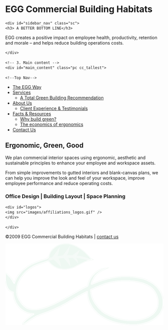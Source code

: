 <!DOCTYPE html PUBLIC "-//W3C//DTD XHTML 1.0 Transitional//EN" "http://www.w3.org/TR/xhtml1/DTD/xhtml1-transitional.dtd">
<html xmlns="http://www.w3.org/1999/xhtml">
<head>
<meta name="keywords" content="interior design, space planning, ergonomics, building interiors" />
<title>EGG: Ergonomic, Green, Good</title>

<link rel="stylesheet" type="text/css" href="layout.css" />

<link href="fonts.css" rel="stylesheet" type="text/css" />

<!--[if lte IE 6]>
	<script type="text/javascript" src="supersleight-min.js"></script>
<![endif]-->

<!--[if IE]>
<style type="text/css"> 
a { zoom: 1;}
</style>
<![endif]-->

<script src="Scripts/AC_RunActiveContent.js" type="text/javascript"></script>
<script src="SpryAssets/SpryMenuBar.js" type="text/javascript"></script>
<link href="SpryAssets/SpryMenuBarHorizontal.css" rel="stylesheet" type="text/css" />
<style type="text/css">
<!--

#sidebar_nav { background: url(images/sidebar3.jpg) no-repeat; }

#main_content h3 { width: 520px; padding-top: 10px; border-top: 1px dotted #666666; margin: 15px 0 0 80px; }

#main_content p { font-size: 1.1em; }

-->
</style>
</head>

<body>

<!-- 1. Branding -->

<div id="branding">
<h1>EGG Commercial Building Habitats</h1></a>
</div>

<div id="wrapper">

<div id="content" class="c clear_children">

<!-- 2. Sidebar content -->
	<div id="sidebar_nav" class="sc">
    <h3> A BETTER BOTTOM LINE</h3>
<p class="quote">EGG creates a positive impact on employee health, productivity, retention and morale – and helps reduce building operations costs.</p>

    </div>

    <!-- 3. Main content -->
    <div id="main_content" class="pc cc_tallest">
    
    <!--Top Nav-->
<ul id="MenuBar1" class="MenuBarHorizontal">
  <li><a href="TheEGGWay.html">The EGG Way</a>
  </li>
  <li><a class="MenuBarItemSubmenu" a href="Services.html">Services</a>
  <ul>
    	<li><a href="ATotalGreenBuilding.html">A Total Green Building Recommendation</a></li>
    </ul>
  </li>
  <li><a class="MenuBarItemSubmenu" href="AboutUs.html">About Us</a>
  	<ul>
    	<li><a href="Client_testimonials.html">Client Experience & Testimonials</a></li>
    </ul>
  </li>
  <li><a a class="MenuBarItemSubmenu" href="Facts&resources.html">Facts &amp; Resources</a>
  	<ul>
        <li><a href="WhyBuildGreen.html">Why build green?</a></li>
        <li><a href="TheEconomics.html">The economics of ergonomics</a></li>
        </ul>
  <li><a href="Contactus.html">Contact Us</a></li>
</ul>
    
<h2>Ergonomic, Green, Good</h2>
   <p>We plan commercial interior spaces using ergonomic, aesthetic and sustainable principles to enhance your employee and workspace assets.</p>

<p>From simple improvements to gutted interiors and blank-canvas plans, we can help you improve the look and feel of your workspace, improve employee performance and reduce operating costs.</p>

<h3>
Office Design   |   Building Layout   |   Space Planning</h3>

    
    <div id="logos">
    <img src="images/affiliations_logos.gif" />
    </div>
       
    </div>


<p class="sig">©2009 EGG Commercial Building Habitats | <a href="mailto:jrhadley@ergogreengood.com">contact us</a></p>


<div id="leafvine">
<img src="images/leafvine2.gif" />
</div>

</div>


<script type="text/javascript" src="si-clear-children.js"></script>
<script type="text/javascript">
<!--
var MenuBar1 = new Spry.Widget.MenuBar("MenuBar1", {imgDown:"SpryAssets/SpryMenuBarDownHover.gif", imgRight:"SpryAssets/SpryMenuBarRightHover.gif"});
//-->
</script>
</body>
</html>
